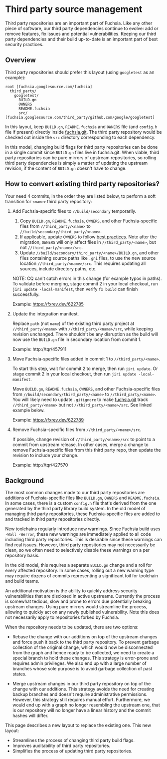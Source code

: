 # Third party source management

Third party repositories are an important part of Fuchsia. Like any other piece
of software, our third party dependencies continue to evolve: add or remove
features, fix issues and potential vulnerabilities. Keeping our third party
dependencies and their build up-to-date is an important part of best security
practices.

## Overview

Third party repositories should prefer this layout (using `googletest` as an
example):

```
root [fuchsia.googlesource.com/fuchsia]
  third_party/
    googletest/
      BUILD.gn
      OWNERS
      README.fuchsia
      src/ [fuchsia.googlesource.com/third_party/github.com/google/googletest]
```

In this layout, keep `BUILD.gn`, `README.fuchsia` and `OWNERS` file (and
`config.h` file if present) directly inside [fuchsia.git][fuchsia_git]. The
third party repository would be checked out inside the `src` directory
corresponding to each dependency.

In this model, changing build flags for third party repositories can be done in
a single commit since `BUILD.gn` files live in fuchsia.git. When viable, third
party repositories can be pure mirrors of upstream repositories, so rolling
third party dependencies is simply a matter of updating the upstream revision,
if the content of `BUILD.gn` doesn't have to change.

## How to convert existing third party repositories?

Your need 4 commits, in the order they are listed below, to perform a soft
transition for `<name>` third party repository:

1.  Add Fuchsia-specific files to `//build/secondary` temporarily.

    1.  Copy `BUILD.gn`, `README.fuchsia`, `OWNERS`, and other Fuchsia-specific
        files from `//third_party/<name>` to
        `//build/secondary/third_party/<name>`.
    2.  If applicable, update `OWNERS` to follow
        [best practices][owners_best_practices]. Note after the migration,
        `OWNERS` will only affect files in `//third_party/<name>`, but not
        `//third_party/<name>/src`.
    3.  Update `//build/secondary/third_party/<name>/BUILD.gn`, and other files
        containing source paths like `.gni` files, to use the new source
        location `//third_party/<name>/src`. This requires updating all sources,
        include directory paths, etc.

    NOTE: CQ can't catch errors in this change (for example typos in paths). To
    validate before merging, stage commit 2 in your local checkout, run `jiri
    update -local-manifest`, then verify `fx build` can finish successfully.

    Example: https://fxrev.dev/622785

2.  Update the integration manifest.

    Replace `path` (not `name`) of the existing third party project at
    `//third_party/<name>` with `//third_party/<name>/src`, while keeping
    revision unchanged. There shouldn't be any disruption as the build will now
    use the `BUILD.gn` file in secondary location from commit 1.

    Example: http://tqr/457911

3.  Move Fuchsia-specific files added in commit 1 to `//third_party/<name>`.

    To start this step, wait for commit 2 to merge, then run `jiri update`. Or
    stage commit 2 in your local checkout, then run `jiri update
    -local-manifest`.

    Move `BUILD.gn`, `README.fuchsia`, `OWNERS`, and other Fuchsia-specific
    files from `//build/secondary/third_party/<name>` to `//third_party/<name>`.
    You will likely need to update `.gitignore` to make
    [fuchsia.git][fuchsia_git] track `//third_party/<name>` but not
    `//third_party/<name>/src`. See linked example below.

    Example: https://fxrev.dev/622789

4.  Remove Fuchsia-specific files from `//third_party/<name>/src`.

    If possible, change revision of `//third_party/<name>/src` to point to a
    commit from upstream release. In other cases, merge a change to remove
    Fuchsia-specific files from this third party repo, then update the revision
    to include your change.

    Example: http://tqr/427570

## Background

The most common changes made to our third party repositories are additions of
Fuchsia-specific files like `BUILD.gn`, `OWNERS` and `README.fuchsia`. In some
cases, there is a custom `config.h` file that's derived from the one generated
by the third party library build system. In the old model of managing third
party repositories, these Fuchsia-specific files are added to and tracked in
third party repositories directly.

New toolchains regularly introduce new warnings. Since Fuchsia build uses `-Wall
-Werror`, these new warnings are immediately applied to all code including third
party repositories. This is desirable since these warnings can find real issues.
However, third party repositories may not necessarily be clean, so we often need
to selectively disable these warnings on a per repository basis.

In the old model, this requires a separate `BUILD.gn` change and a roll for
every affected repository. In some cases, rolling out a new warning type may
require dozens of commits representing a significant toil for toolchain and
build teams.

An additional motivation is the ability to quickly address security
vulnerabilities that are disclosed in active upstreams. Currently the process is
somewhat tedious, slow and prone to errors due potentially breaking upstream
changes. Using pure mirrors would streamline the process, allowing to quickly
act on any newly published vulnerability. Note this does not necessarily apply
to repositories forked by Fuchsia.

When the repository needs to be updated, there are two options:

*   Rebase the change with our additions on top of the upstream changes and
    force push it back to the third party repository. To prevent garbage
    collection of the original change, which would now be disconnected from the
    graph and hence ready to be collected, we need to create a special branch to
    hold these changes. This strategy is error-prone and requires admin
    privileges. We also end up with a large number of branches whose sole
    purpose is to avoid garbage collection of past states.

*   Merge upstream changes in our third party repository on top of the change
    with our additions. This strategy avoids the need for creating backup
    branches and doesn't require administrative permissions. However, this
    strategy still requires manual effort. Furthermore, we would end up with a
    graph no longer resembling the upstream one, that is our repository will no
    longer have a linear history and the commit hashes will differ.

This page describes a new layout to replace the existing one. This new layout:

*   Streamlines the process of changing third party build flags.
*   Improves auditability of third party repositories.
*   Simplifies the process of updating third party repositories.

[fuchsia_git]: https://fuchsia.googlesource.com/fuchsia/+/refs/heads/main
[owners_best_practices]: /docs/concepts/source_code/owners.md#best_practices

